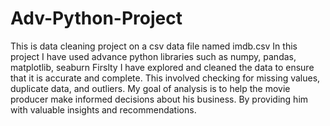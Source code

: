# Adv-Python-Project

This is data cleaning project on a csv data file named imdb.csv
In this project I have used advance python libraries such as numpy, pandas, matplotlib, seaburn
Firslty I have explored and cleaned the data to ensure that it is accurate and complete. This involved checking for missing values, duplicate data, and outliers.
My goal of analysis is to help the movie producer make informed decisions about his business. By providing him with valuable insights and recommendations.
